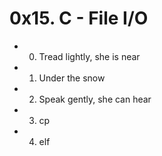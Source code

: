 # 0x15. C - File I/O
- 0. Tread lightly, she is near
- 1. Under the snow
- 2. Speak gently, she can hear
- 3. cp
- 4. elf
